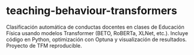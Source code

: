 # teaching-behaviour-transformers
Clasificación automática de conductas docentes en clases de Educación Física usando modelos Transformer (BETO, RoBERTa, XLNet, etc.). Incluye código en Python, optimización con Optuna y visualización de resultados. Proyecto de TFM reproducible.
